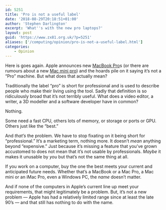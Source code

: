 ```yaml
---
id: 5251
title: 'Pro is not a useful label'
date: '2018-08-29T20:18:51+01:00'
author: 'Stephen Darlington'
excerpt: 'What''s with the new pro laptops?'
layout: post
guid: 'https://www.zx81.org.uk/?p=5251'
aliases: ['/computing/opinion/pro-is-not-a-useful-label.html']
categories:
    - Opinion
---
```


Here is goes again. Apple announces new [MacBook Pro](https://www.apple.com/uk/macbook-pro/ "MacBook Pro")s (or there are rumours about a new [Mac mini pro](https://www.extremetech.com/computing/275763-apple-reportedly-plans-lower-cost-macbook-mac-mini-pro)) and the hoards pile on it saying it’s not a “Pro” machine. But what does that actually mean?

Traditionally the label “pro” is short for professional and is used to describe people who make their living using the tool. Sadly that definition is so ridiculously broad that it’s not terribly useful. What does a video editor, a writer, a 3D modeller and a software developer have in common?

Nothing.

Some need a fast CPU, others lots of memory, or storage or ports or GPU. Others just like the “best.”

And *that’s* the problem. We have to stop fixating on it being short for “professional.” It’s a marketing term, nothing more. It doesn’t *mean* anything beyond “expensive.” Just because it’s missing a feature that you’ve grown accustomed to does not mean that it’s not usable by professionals. *Maybe* it makes it unusable by *you* but that’s not the same thing at all.

If you work on a computer, buy the one the best meets your current and anticipated future needs. Whether that’s a MacBook or a Mac Pro, a Mac mini or an iMac Pro, even a Windows PC, the *name* doesn’t matter.

And if none of the computers in Apple’s current line up meet your requirements, that might legitimately be a problem. But, it’s not a new problem — Apple has had a relatively limited range since at least the late 90’s — and that still has nothing to do with the name.